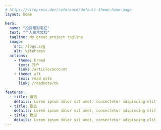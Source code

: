 ```yaml
---
# https://vitepress.dev/reference/default-theme-home-page
layout: home

hero:
  name: "投资理财笔记"
  text: "个人技术文档"
  tagline: My great project tagline
  image:
    src: /logo.svg
    alt: VitePress
  actions:
    - theme: brand
      text: 开户
      link: /article/account
    - theme: alt
      text: read note
      link: /readnote/tk

features:
  - title: 赚钱
    details: Lorem ipsum dolor sit amet, consectetur adipiscing elit
  - title: 副业
    details: Lorem ipsum dolor sit amet, consectetur adipiscing elit
  - title: 稳定
    details: Lorem ipsum dolor sit amet, consectetur adipiscing elit
---
```

